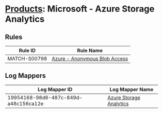 # [Products](README.md): Microsoft - Azure Storage Analytics

## Rules

|Rule ID|Rule Name|
|----|----|
|MATCH-S00798|[Azure - Anonymous Blob Access](../rules/MATCH-S00798.md)|


## Log Mappers

|Log Mapper ID|Log Mapper Name|
|----|----|
|19954168-98d6-487c-849d-a48c156ca12e|[Azure Storage Analytics](../mappings/19954168-98d6-487c-849d-a48c156ca12e.md)|


